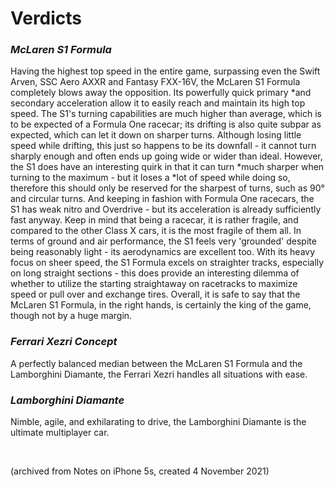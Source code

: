 # Verdicts

### *McLaren S1 Formula*
Having the highest top speed in the entire game, surpassing even the Swift Arven, SSC Aero AXXR and Fantasy FXX-16V, the McLaren S1 Formula completely blows away the opposition. Its powerfully quick primary *and secondary acceleration allow it to easily reach and maintain its high top speed. The S1's turning capabilities are much higher than average, which is to be expected of a Formula One racecar; its drifting is also quite subpar as expected, which can let it down on sharper turns. Although losing little speed while drifting, this just so happens to be its downfall - it cannot turn sharply enough and often ends up going wide or wider than ideal. However, the S1 does have an interesting quirk in that it can turn *much sharper when turning to the maximum - but it loses a *lot of speed while doing so, therefore this should only be reserved for the sharpest of turns, such as 90° and circular turns. And keeping in fashion with Formula One racecars, the S1 has weak nitro and Overdrive - but its acceleration is already sufficiently fast anyway. Keep in mind that being a racecar, it is rather fragile, and compared to the other Class X cars, it is the most fragile of them all. In terms of ground and air performance, the S1 feels very 'grounded' despite being reasonably light - its aerodynamics are excellent too. With its heavy focus on sheer speed, the S1 Formula excels on straighter tracks, especially on long straight sections - this does provide an interesting dilemma of whether to utilize the starting straightaway on racetracks to maximize speed or pull over and exchange tires. Overall, it is safe to say that the McLaren S1 Formula, in the right hands, is certainly the king of the game, though not by a huge margin.

### *Ferrari Xezri Concept*
A perfectly balanced median between the McLaren S1 Formula and the Lamborghini Diamante, the Ferrari Xezri handles all situations with ease.

### *Lamborghini Diamante*
Nimble, agile, and exhilarating to drive, the Lamborghini Diamante is the ultimate multiplayer car.


<br>


(archived from Notes on iPhone 5s, created 4 November 2021)
